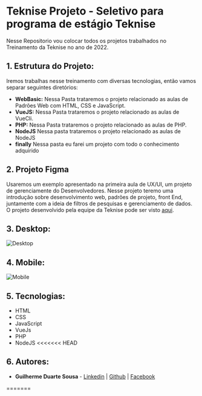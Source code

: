 # Teknise Projeto - Seletivo para programa de estágio Teknise

Nesse Repositorio vou colocar todos os projetos trabalhados no Treinamento da Teknise no ano de 2022.

## 1. Estrutura do Projeto:
  
Iremos trabalhas nesse treinamento com diversas tecnologias, então vamos separar seguintes diretórios:
  
- **WebBasic:** Nessa Pasta trataremos o projeto relacionado as aulas de Padrões Web com HTML, CSS e JavaScript.
- **VueJS:** Nessa Pasta trataremos o projeto relacionado as aulas de VueCli.  
- **PHP:** Nessa Pasta trataremos o projeto relacionado as aulas de PHP.
- **NodeJS** Nessa pasta trataremos o projeto relacionado as aulas de NodeJS
- **finally** Nessa pasta eu farei um projeto com todo o conhecimento adquirido

## 2. Projeto Figma
  
Usaremos um exemplo apresentado na primeira aula de UX/UI, um projeto de gerenciamente do Desenvolvedores. Nesse projeto teremo uma introdução sobre desenvolvimento web, padrões de projeto, front End, juntamente com a ideia de filtros de pesquisas e gerenciamento de dados.
O projeto desenvolvido pela equipe da Teknise pode ser visto [aqui](https://www.figma.com/file/TuVy8XYd8nei8Pef5jlKIp/Treinamento).

## 3. Desktop:

![Desktop](https://user-images.githubusercontent.com/50261190/159349144-2652459d-e9da-4228-83ea-ec2cfb473995.gif)

## 4. Mobile:

![Mobile](https://user-images.githubusercontent.com/50261190/159349117-8a04b3fe-178d-4c12-8e15-b47a0b0f650d.gif)
    
## 5. Tecnologias:
  
- HTML
- CSS
- JavaScript
- VueJs
- PHP
- NodeJS
<<<<<<< HEAD

## 6. Autores:
  
- **Guilherme Duarte Sousa** - [Linkedin](https://www.linkedin.com/in/guilherme-duarte-sousa-53639822b/) | [Github](https://github.com/DuarteVonFaul/) | [Facebook](https://www.facebook.com/DuarteVonFaul/)

=======
